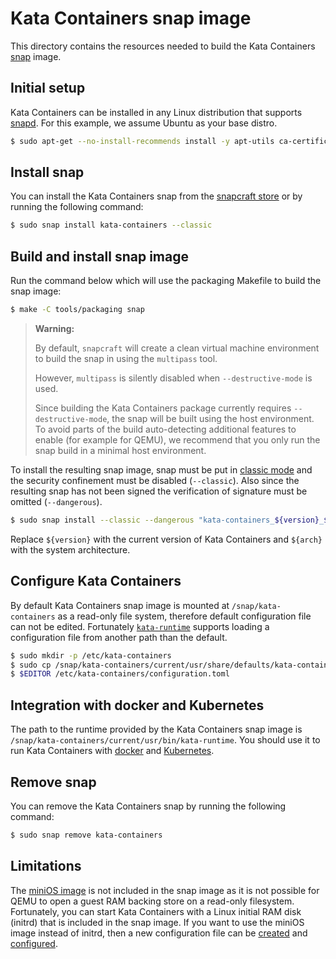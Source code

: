 # Kata Containers snap image

This directory contains the resources needed to build the Kata Containers
[snap][1] image.

## Initial setup

Kata Containers can be installed in any Linux distribution that supports
[snapd](https://docs.snapcraft.io/installing-snapd). For this example, we
assume Ubuntu as your base distro.
```sh
$ sudo apt-get --no-install-recommends install -y apt-utils ca-certificates snapd snapcraft
```

## Install snap

You can install the Kata Containers snap from the [snapcraft store][8] or by running the following command:

```sh
$ sudo snap install kata-containers --classic
```

## Build and install snap image

Run the command below which will use the packaging Makefile to build the snap image:

```sh
$ make -C tools/packaging snap
```

> **Warning:**
>
> By default, `snapcraft` will create a clean virtual machine
> environment to build the snap in using the `multipass` tool.
>
> However, `multipass` is silently disabled when `--destructive-mode` is
> used.
>
> Since building the Kata Containers package currently requires
> `--destructive-mode`, the snap will be built using the host
> environment. To avoid parts of the build auto-detecting additional
> features to enable (for example for QEMU), we recommend that you
> only run the snap build in a minimal host environment.

To install the resulting snap image, snap must be put in [classic mode][3] and the
security confinement must be disabled (`--classic`). Also since the resulting snap
has not been signed the verification of signature must be omitted (`--dangerous`).

```sh
$ sudo snap install --classic --dangerous "kata-containers_${version}_${arch}.snap"
```

Replace `${version}` with the current version of Kata Containers and `${arch}` with
the system architecture.

## Configure Kata Containers

By default Kata Containers snap image is mounted at `/snap/kata-containers` as a
read-only file system, therefore default configuration file can not be edited.
Fortunately [`kata-runtime`][4] supports loading a configuration file from another
path than the default.

```sh
$ sudo mkdir -p /etc/kata-containers
$ sudo cp /snap/kata-containers/current/usr/share/defaults/kata-containers/configuration.toml /etc/kata-containers/
$ $EDITOR /etc/kata-containers/configuration.toml
```

## Integration with docker and Kubernetes

The path to the runtime provided by the Kata Containers snap image is
`/snap/kata-containers/current/usr/bin/kata-runtime`. You should use it to
run Kata Containers with [docker][9] and [Kubernetes][10].

## Remove snap

You can remove the Kata Containers snap by running the following command:

```sh
$ sudo snap remove kata-containers
```

## Limitations

The [miniOS image][2] is not included in the snap image as it is not possible for
QEMU to open a guest RAM backing store on a read-only filesystem. Fortunately,
you can start Kata Containers with a Linux initial RAM disk (initrd) that is
included in the snap image. If you want to use the miniOS image instead of initrd,
then a new configuration file can be [created](#configure-kata-containers)
and [configured][7].

[1]: https://docs.snapcraft.io/snaps/intro
[2]: ../../docs/design/architecture/README.md#root-filesystem-image
[3]: https://docs.snapcraft.io/reference/confinement#classic
[4]: https://github.com/kata-containers/runtime#configuration
[5]: https://docs.docker.com/engine/reference/commandline/dockerd
[6]: ../../docs/install/docker/ubuntu-docker-install.md
[7]: ../../docs/Developer-Guide.md#configure-to-use-initrd-or-rootfs-image
[8]: https://snapcraft.io/kata-containers
[9]: ../../docs/Developer-Guide.md#run-kata-containers-with-docker
[10]: ../../docs/Developer-Guide.md#run-kata-containers-with-kubernetes
